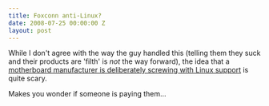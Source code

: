 ```yaml
---
title: Foxconn anti-Linux?
date: 2008-07-25 00:00:00 Z
layout: post
---
```


While I don't agree with the way the guy handled this (telling them they suck and their products are 'filth' is *not* the way forward), the idea that a [motherboard manufacturer is deliberately screwing with Linux support](http://ubuntu-virginia.ubuntuforums.org/showthread.php?t=869249) is quite scary.

Makes you wonder if someone is paying them...
